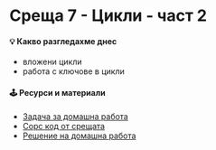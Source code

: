 # Среща 7 - Цикли - част 2

#### 💡 Какво разгледахме днес
- вложени цикли
- работа с ключове в цикли

#### 🕹️ Ресурси и материали
- [Задача за домашна работа](./@hw/)
- [Сорс код от срещата](./source/cw)
- [Решение на домашна работа](./source/hw)
